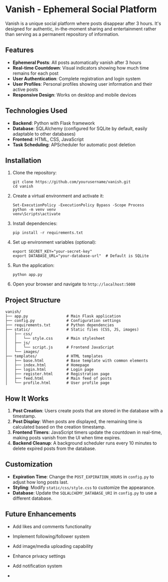 # Vanish - Ephemeral Social Platform

Vanish is a unique social platform where posts disappear after 3 hours. It's designed for authentic, in-the-moment sharing and entertainment rather than serving as a permanent repository of information.

## Features

- **Ephemeral Posts**: All posts automatically vanish after 3 hours
- **Real-time Countdown**: Visual indicators showing how much time remains for each post
- **User Authentication**: Complete registration and login system
- **User Profiles**: Personal profiles showing user information and their active posts
- **Responsive Design**: Works on desktop and mobile devices

## Technologies Used

- **Backend**: Python with Flask framework
- **Database**: SQLAlchemy (configured for SQLite by default, easily adaptable to other databases)
- **Frontend**: HTML, CSS, JavaScript
- **Task Scheduling**: APScheduler for automatic post deletion

## Installation

1. Clone the repository:
   ```
   git clone https://github.com/yourusername/vanish.git
   cd vanish
   ```

2. Create a virtual environment and activate it:
   ```
   Set-ExecutionPolicy -ExecutionPolicy Bypass -Scope Process
   python -m venv venv
   venv\Scripts\activate
   ```

3. Install dependencies:
   ```
   pip install -r requirements.txt
   ```

4. Set up environment variables (optional):
   ```
   export SECRET_KEY="your-secret-key"
   export DATABASE_URL="your-database-url"  # Default is SQLite
   ```

6. Run the application:
   ```
   python app.py
   ```

7. Open your browser and navigate to `http://localhost:5000`

## Project Structure

```
vanish/
├── app.py                 # Main Flask application
├── config.py              # Configuration settings
├── requirements.txt       # Python dependencies
├── static/                # Static files (CSS, JS, images)
│   ├── css/
│   │   └── style.css      # Main stylesheet
│   ├── js/
│   │   └── script.js      # Frontend JavaScript
│   └── images/
├── templates/             # HTML templates
│   ├── base.html          # Base template with common elements
│   ├── index.html         # Homepage
│   ├── login.html         # Login page
│   ├── register.html      # Registration page
│   ├── feed.html          # Main feed of posts
│   └── profile.html       # User profile page
```

## How It Works

1. **Post Creation**: Users create posts that are stored in the database with a timestamp.
2. **Post Display**: When posts are displayed, the remaining time is calculated based on the creation timestamp.
3. **Frontend Timers**: JavaScript timers update the countdown in real-time, making posts vanish from the UI when time expires.
4. **Backend Cleanup**: A background scheduler runs every 10 minutes to delete expired posts from the database.

## Customization

- **Expiration Time**: Change the `POST_EXPIRATION_HOURS` in `config.py` to adjust how long posts last.
- **Styling**: Modify `static/css/style.css` to customize the appearance.
- **Database**: Update the `SQLALCHEMY_DATABASE_URI` in `config.py` to use a different database.

## Future Enhancements

- Add likes and comments functionality
- Implement following/follower system
- Add image/media uploading capability
- Enhance privacy settings
- Add notification system

-